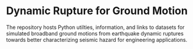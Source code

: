 # Dynamic Rupture for Ground Motion
The repository hosts Python utilties, information, and links to datasets for simulated broadband ground motions from earthquake dynamic ruptures towards better characterizing seismic hazard for engineering applications.


